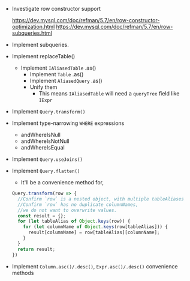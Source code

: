 + Investigate row constructor support

  https://dev.mysql.com/doc/refman/5.7/en/row-constructor-optimization.html
  https://dev.mysql.com/doc/refman/5.7/en/row-subqueries.html

+ Implement subqueries.

+ Implement replaceTable()
  + Implement `IAliasedTable` .as()
    + Implement `Table` .as()
    + Implement `AliasedQuery` .as()
    + Unify them
      + This means `IAliasedTable` will need a `queryTree` field like `IExpr`

+ Implement `Query.transform()`
+ Implement type-narrowing `WHERE` expressions
  + andWhereIsNull
  + andWhereIsNotNull
  + andWhereIsEqual
+ Implement `Query.useJoins()`
+ Implement `Query.flatten()`
  + It'll be a convenience method for,
  ```ts
  Query.transform(row => {
    //Confirm `row` is a nested object, with multiple tableAliases
    //Confirm `row` has no duplicate columnNames,
    //we do not want to overwrite values.
    const result = {};
    for (let tableAlias of Object.keys(row)) {
      for (let columnName of Object.keys(row[tableAlias])) {
        result[columnName] = row[tableAlias][columnName];
      }
    }
    return result;
  })
  ```

+ Implement `Column.asc()/.desc()`, `Expr.asc()/.desc()` convenience methods